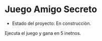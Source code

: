 <h1> Juego Amigo Secreto </h1>

- Estado del proyecto: En construcciòn.

Ejecuta el juego y gana en 5 inetnos.
